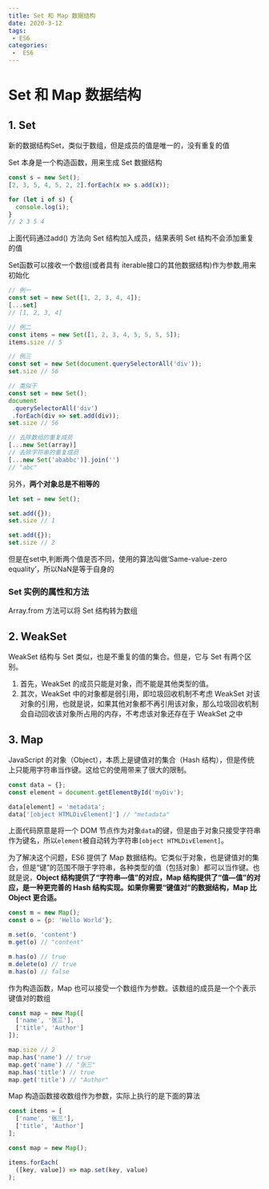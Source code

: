 ```yaml
---
title: Set 和 Map 数据结构
date: 2020-3-12
tags:
 - ES6
categories:
 -  ES6
---
```


# Set 和 Map 数据结构

## 1. Set

新的数据结构Set，类似于数组，但是成员的值是唯一的，没有重复的值

Set 本身是一个构造函数，用来生成 Set 数据结构

```js
const s = new Set();
[2, 3, 5, 4, 5, 2, 2].forEach(x => s.add(x));

for (let i of s) {
  console.log(i);
}
// 2 3 5 4
```

上面代码通过add() 方法向 Set 结构加入成员，结果表明 Set 结构不会添加重复的值

Set函数可以接收一个数组(或者具有 iterable接口的其他数据结构)作为参数,用来初始化

```javascript
// 例一
const set = new Set([1, 2, 3, 4, 4]);
[...set]
// [1, 2, 3, 4]

// 例二
const items = new Set([1, 2, 3, 4, 5, 5, 5, 5]);
items.size // 5

// 例三
const set = new Set(document.querySelectorAll('div'));
set.size // 56

// 类似于
const set = new Set();
document
 .querySelectorAll('div')
 .forEach(div => set.add(div));
set.size // 56
```

```javascript
// 去除数组的重复成员
[...new Set(array)]
// 去除字符串的重复成员
[...new Set('ababbc')].join('')
// "abc"
```

另外，**两个对象总是不相等的**

```javascript
let set = new Set();

set.add({});
set.size // 1

set.add({});
set.size // 2
```

但是在set中,判断两个值是否不同，使用的算法叫做‘Same-value-zero equality’，所以NaN是等于自身的

### Set 实例的属性和方法

Array.from 方法可以将 Set 结构转为数组

## 2. WeakSet

WeakSet 结构与 Set 类似，也是不重复的值的集合。但是，它与 Set 有两个区别。

1. 首先，WeakSet 的成员只能是对象，而不能是其他类型的值。
2. 其次，WeakSet 中的对象都是弱引用，即垃圾回收机制不考虑 WeakSet 对该对象的引用，也就是说，如果其他对象都不再引用该对象，那么垃圾回收机制会自动回收该对象所占用的内存，不考虑该对象还存在于 WeakSet 之中

## 3. Map

JavaScript 的对象（Object），本质上是键值对的集合（Hash 结构），但是传统上只能用字符串当作键。这给它的使用带来了很大的限制。

```javascript
const data = {};
const element = document.getElementById('myDiv');

data[element] = 'metadata';
data['[object HTMLDivElement]'] // "metadata"
```

上面代码原意是将一个 DOM 节点作为对象`data`的键，但是由于对象只接受字符串作为键名，所以`element`被自动转为字符串`[object HTMLDivElement]`。

为了解决这个问题，ES6 提供了 Map 数据结构。它类似于对象，也是键值对的集合，但是“键”的范围不限于字符串，各种类型的值（包括对象）都可以当作键。也就是说，**Object 结构提供了“字符串—值”的对应，Map 结构提供了“值—值”的对应，是一种更完善的 Hash 结构实现。如果你需要“键值对”的数据结构，Map 比 Object 更合适。**

```javascript
const m = new Map();
const o = {p: 'Hello World'};

m.set(o, 'content')
m.get(o) // "content"

m.has(o) // true
m.delete(o) // true
m.has(o) // false
```

作为构造函数，Map 也可以接受一个数组作为参数。该数组的成员是一个个表示键值对的数组

```javascript
const map = new Map([
  ['name', '张三'],
  ['title', 'Author']
]);

map.size // 2
map.has('name') // true
map.get('name') // "张三"
map.has('title') // true
map.get('title') // "Author"
```

Map 构造函数接收数组作为参数，实际上执行的是下面的算法

```javascript
const items = [
  ['name', '张三'],
  ['title', 'Author']
];

const map = new Map();

items.forEach(
  ([key, value]) => map.set(key, value)
);
```









































